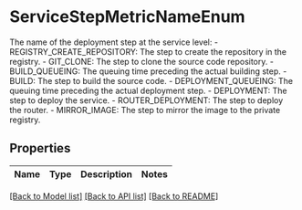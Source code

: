 # ServiceStepMetricNameEnum

The name of the deployment step at the service level: - REGISTRY_CREATE_REPOSITORY: The step to create the repository in the registry. - GIT_CLONE: The step to clone the source code repository.  - BUILD_QUEUEING: The queuing time preceding the actual building step. - BUILD: The step to build the source code. - DEPLOYMENT_QUEUEING: The queuing time preceding the actual deployment step. - DEPLOYMENT: The step to deploy the service.  - ROUTER_DEPLOYMENT: The step to deploy the router.  - MIRROR_IMAGE: The step to mirror the image to the private registry. 

## Properties
Name | Type | Description | Notes
------------ | ------------- | ------------- | -------------

[[Back to Model list]](../README.md#documentation-for-models) [[Back to API list]](../README.md#documentation-for-api-endpoints) [[Back to README]](../README.md)


